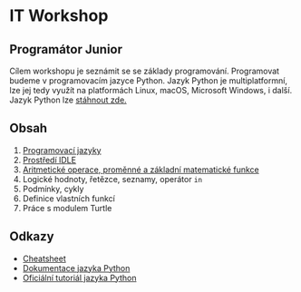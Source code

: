 # IT Workshop

## Programátor Junior

Cílem workshopu je seznámit se se základy programování. 
Programovat budeme v programovacím jazyce Python.
Jazyk Python je multiplatformní, lze jej tedy využít na platformách
Linux, macOS, Microsoft Windows, i další. Jazyk Python lze 
[stáhnout zde.](https://www.python.org/downloads/)

## Obsah

1. [Programovací jazyky](chapters/programming_languages.md)
1. [Prostředí IDLE](chapters/idle.md)
1. [Aritmetické operace, proměnné a základní matematické funkce](chapters/basic_math.md)
2. Logické hodnoty, řetězce, seznamy, operátor `in`
3. Podmínky, cykly
4. Definice vlastních funkcí
5. Práce s modulem Turtle

## Odkazy

* [Cheatsheet](https://docs.python.org/3/)
* [Dokumentace jazyka Python](https://docs.python.org/3/)
* [Oficiální tutoriál jazyka Python](https://docs.python.org/3/tutorial/index.html)

















